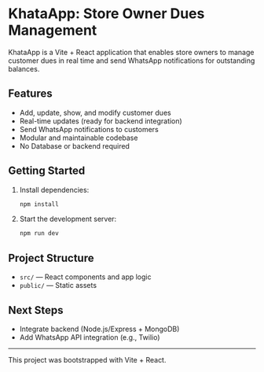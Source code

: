 
# KhataApp: Store Owner Dues Management

KhataApp is a Vite + React application that enables store owners to manage customer dues in real time and send WhatsApp notifications for outstanding balances.

## Features
- Add, update, show, and modify customer dues
- Real-time updates (ready for backend integration)
- Send WhatsApp notifications to customers
- Modular and maintainable codebase
- No Database or backend required
## Getting Started
1. Install dependencies:
   ```sh
   npm install
   ```
2. Start the development server:
   ```sh
   npm run dev
   ```

## Project Structure
- `src/` — React components and app logic
- `public/` — Static assets

## Next Steps
- Integrate backend (Node.js/Express + MongoDB)
- Add WhatsApp API integration (e.g., Twilio)

---
This project was bootstrapped with Vite + React.
